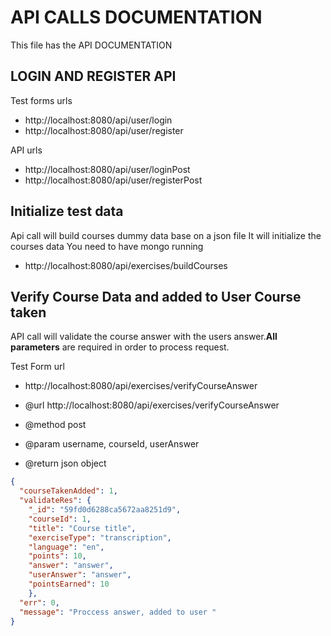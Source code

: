 # API CALLS DOCUMENTATION
This file has the API DOCUMENTATION

## LOGIN AND REGISTER API
Test forms urls
- http://localhost:8080/api/user/login
- http://localhost:8080/api/user/register

API urls
- http://localhost:8080/api/user/loginPost
- http://localhost:8080/api/user/registerPost

## Initialize test data
Api call will build courses dummy data base on a json file
It will initialize the courses data
You need to have mongo running

- http://localhost:8080/api/exercises/buildCourses


## Verify Course Data and added to User Course taken
API call will validate the course answer with the users answer.**All parameters** are required in order to process request.

Test Form url
- http://localhost:8080/api/exercises/verifyCourseAnswer

- @url http://localhost:8080/api/exercises/verifyCourseAnswer
- @method post
- @param username, courseId, userAnswer
- @return json object
```json
{
  "courseTakenAdded": 1,
  "validateRes": {
    "_id": "59fd0d6288ca5672aa8251d9",
    "courseId": 1,
    "title": "Course title",
    "exerciseType": "transcription",
    "language": "en",
    "points": 10,
    "answer": "answer",
    "userAnswer": "answer",
    "pointsEarned": 10
    },
  "err": 0,
  "message": "Proccess answer, added to user "
}
```
